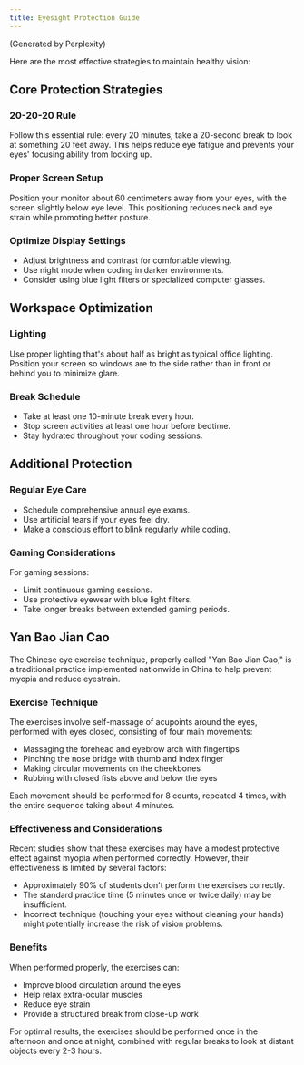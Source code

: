 ```yaml
---
title: Eyesight Protection Guide
---
```


(Generated by Perplexity)

Here are the most effective strategies to maintain healthy vision:

## Core Protection Strategies

### 20-20-20 Rule
Follow this essential rule: every 20 minutes, take a 20-second break to look at something 20 feet away. This helps reduce eye fatigue and prevents your eyes' focusing ability from locking up.

### Proper Screen Setup
Position your monitor about 60 centimeters away from your eyes, with the screen slightly below eye level. This positioning reduces neck and eye strain while promoting better posture.

### Optimize Display Settings
- Adjust brightness and contrast for comfortable viewing.
- Use night mode when coding in darker environments.
- Consider using blue light filters or specialized computer glasses.

## Workspace Optimization
### Lighting
Use proper lighting that's about half as bright as typical office lighting. Position your screen so windows are to the side rather than in front or behind you to minimize glare.

### Break Schedule
- Take at least one 10-minute break every hour.
- Stop screen activities at least one hour before bedtime.
- Stay hydrated throughout your coding sessions.

## Additional Protection
### Regular Eye Care
- Schedule comprehensive annual eye exams.
- Use artificial tears if your eyes feel dry.
- Make a conscious effort to blink regularly while coding.

### Gaming Considerations
For gaming sessions:

- Limit continuous gaming sessions.
- Use protective eyewear with blue light filters.
- Take longer breaks between extended gaming periods.

## Yan Bao Jian Cao

The Chinese eye exercise technique, properly called "Yan Bao Jian Cao," is a traditional practice implemented nationwide in China to help prevent myopia and reduce eyestrain.

### Exercise Technique
The exercises involve self-massage of acupoints around the eyes, performed with eyes closed, consisting of four main movements:

- Massaging the forehead and eyebrow arch with fingertips
- Pinching the nose bridge with thumb and index finger
- Making circular movements on the cheekbones
- Rubbing with closed fists above and below the eyes

Each movement should be performed for 8 counts, repeated 4 times, with the entire sequence taking about 4 minutes.

### Effectiveness and Considerations
Recent studies show that these exercises may have a modest protective effect against myopia when performed correctly. However, their effectiveness is limited by several factors:

- Approximately 90% of students don't perform the exercises correctly.
- The standard practice time (5 minutes once or twice daily) may be insufficient.
- Incorrect technique (touching your eyes without cleaning your hands) might potentially increase the risk of vision problems.

### Benefits
When performed properly, the exercises can:

- Improve blood circulation around the eyes
- Help relax extra-ocular muscles
- Reduce eye strain
- Provide a structured break from close-up work

For optimal results, the exercises should be performed once in the afternoon and once at night, combined with regular breaks to look at distant objects every 2-3 hours.
